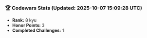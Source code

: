### 🏆 Codewars Stats (Updated: 2025-10-07 15:09:28 UTC)

- **Rank:** 8 kyu
- **Honor Points:** 3
- **Completed Challenges:** 1
